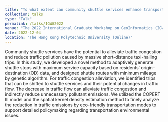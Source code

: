 ```yaml
---
title: "To what extent can community shuttle services enhance transport efficiency and improve the surrounding environment?"
collection: talks
type: "Talk"
permalink: /talks/IGWG2022
venue: "The 2022 International Graduate Workshop on GeoInformatics (IGWG2022)"
date: 2022-12-04
location: "The Hong Kong Polytechnic University (Online)"
---
```


Community shuttle services have the potential to alleviate traffic congestion and reduce traffic pollution caused by massive short-distance taxi-hailing trips. In this study, we developed a novel method to adaptively generate shuttle stops with maximum service capacity based on residents’ origin–destination (OD) data, and designed shuttle routes with minimum mileage by genetic algorithm. For traffic congestion alleviation, we identified trips that can be shifted to shuttle services and their potential changes in traffic flow. The decrease in traffic flow can alleviate traffic congestion and indirectly reduce unnecessary pollutant emissions. We utilized the COPERT III model and the spatial kernel density estimation method to finely analyze the reduction in traffic emissions by eco-friendly transportation modes to support detailed policymaking regarding transportation environmental issues.
